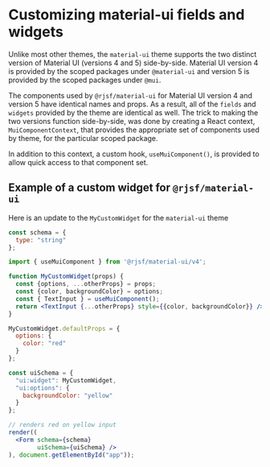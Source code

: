 # Customizing material-ui fields and widgets

Unlike most other themes, the `material-ui` theme supports the two distinct version of Material UI (versions 4 and 5) side-by-side.
Material UI version 4 is provided by the scoped packages under `@material-ui` and version 5 is provided by the scoped packages under `@mui`. 

The components used by `@rjsf/material-ui` for Material UI version 4 and version 5 have identical names and props.
As a result, all of the `fields` and `widgets` provided by the theme are identical as well.
The trick to making the two versions function side-by-side, was done by creating a React context, `MuiComponentContext`, that provides the appropriate set of components used by theme, for the particular scoped package.

In addition to this context, a custom hook, `useMuiComponent()`, is provided to allow quick access to that component set.

## Example of a custom widget for `@rjsf/material-ui`

Here is an update to the `MyCustomWidget` for the `material-ui` theme

```jsx
const schema = {
  type: "string"
};

import { useMuiComponent } from '@rjsf/material-ui/v4';

function MyCustomWidget(props) {
  const {options, ...otherProps} = props;
  const {color, backgroundColor} = options;
  const { TextInput } = useMuiComponent();
  return <TextInput {...otherProps} style={{color, backgroundColor}} />;
}

MyCustomWidget.defaultProps = {
  options: {
    color: "red"
  }
};

const uiSchema = {
  "ui:widget": MyCustomWidget,
  "ui:options": {
    backgroundColor: "yellow"
  }
};

// renders red on yellow input
render((
  <Form schema={schema}
        uiSchema={uiSchema} />
), document.getElementById("app"));
```
